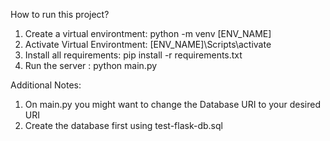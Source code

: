 How to run this project?

1. Create a virtual environtment: python -m venv [ENV_NAME]
2. Activate Virtual Environtment: [ENV_NAME]\Scripts\activate
3. Install all requirements: pip install -r requirements.txt
4. Run the server : python main.py

Additional Notes: 
1. On main.py you might want to change the Database URI to your desired URI 
2. Create the database first using test-flask-db.sql
